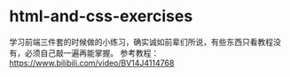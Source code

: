 # html-and-css-exercises
学习前端三件套的时候做的小练习，确实诚如前辈们所说，有些东西只看教程没有，必须自己敲一遍再能掌握。
参考教程：https://www.bilibili.com/video/BV14J4114768
